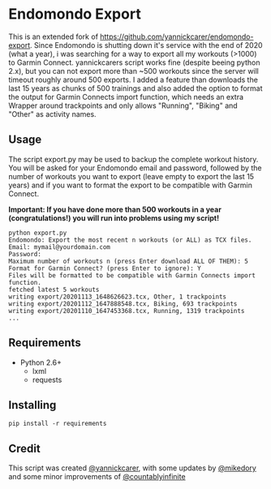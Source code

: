 # Endomondo Export

This is an extended fork of https://github.com/yannickcarer/endomondo-export. Since Endomondo is shutting down it's service with the end of 2020 (what a year), i was searching for a way to export all my workouts (>1000) to Garmin Connect. yannickcarers script works fine (despite beeing python 2.x), but you can not export more than ~500 workouts since the server will timeout roughly around 500 exports. I added a feature than downloads the last 15 years as chunks of 500 trainings and also added the option to format the output for Garmin Connects import function, which needs an extra <Track> Wrapper around trackpoints and only allows "Running", "Biking" and "Other" as activity names.

## Usage

The script export.py may be used to backup the complete workout history. You will be asked for your Endomondo email and password, followed by the number of workouts you want to export (leave empty to export the last 15 years) and if you want to format the export to be compatible with Garmin Connect.

**Important: If you have done more than 500 workouts in a year (congratulations!) you will run into problems using my script!**

```shell
python export.py
Endomondo: Export the most recent n workouts (or ALL) as TCX files.
Email: mymail@yourdomain.com
Password: 
Maximum number of workouts n (press Enter download ALL OF THEM): 5
Format for Garmin Connect? (press Enter to ignore): Y
Files will be formatted to be compatible with Garmin Connects import function.
fetched latest 5 workouts
writing export/20201113_1648626623.tcx, Other, 1 trackpoints
writing export/20201112_1647888548.tcx, Biking, 693 trackpoints
writing export/20201110_1647453368.tcx, Running, 1319 trackpoints
...
```

## Requirements


- Python 2.6+
    - lxml
    - requests


## Installing

```shell
pip install -r requirements
```

## Credit

This script was created [@yannickcarer](https://github.com/yannickcarer), with some updates by [@mikedory](https://github.com/mikedory) and some minor improvements of [@countablyinfinite](https://github.com/countablyinfinite)
